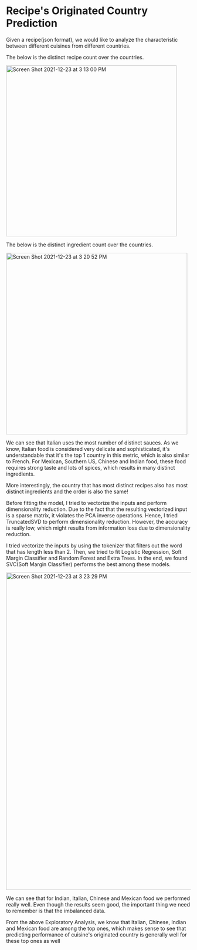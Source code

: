 # Recipe's Originated Country Prediction

Given a recipe(json format), we would like to analyze the characteristic between different cuisines from different countries. 

The below is the distinct recipe count over the countries.

<img width="465" alt="Screen Shot 2021-12-23 at 3 13 00 PM" src="https://user-images.githubusercontent.com/54965707/147287767-13555957-59ba-40ea-a05d-c68b0d80d0ba.png">

The below is the distinct ingredient count over the countries.

<img width="494" alt="Screen Shot 2021-12-23 at 3 20 52 PM" src="https://user-images.githubusercontent.com/54965707/147288375-37bd8111-9bb5-4b82-9232-77ee80414d6b.png">

We can see that Italian uses the most number of distinct sauces. As we know, Italian food is considered very delicate and sophisticated, it's understandable that it's the top 1 country in this metric, which is also similar to French. For Mexican, Southern US, Chinese and Indian food, these food requires strong taste and lots of spices, which results in many distinct ingredients.

More interestingly, the country that has most distinct recipes also has most distinct ingredients and the order is also the same!

Before fitting the model, I tried to vectorize the inputs and perform dimensionality reduction. Due to the fact that the resulting vectorized input is a sparse matrix, it violates the PCA inverse operations. Hence, I tried TruncatedSVD to perform dimensionality reduction. However, the accuracy is really low, which might results from information loss due to dimensionality reduction.

I tried vectorize the inputs by using the tokenizer that filters out the word that has length less than 2. Then, we tried to fit Logistic Regression, Soft Margin Classifier and Random Forest and Extra Trees. In the end, we found SVC(Soft Margin Classifier) performs the best among these models.

<img width="864" alt="Screen Shot 2021-12-23 at 3 23 29 PM" src="https://user-images.githubusercontent.com/54965707/147288572-bd321a53-057c-4e63-9034-8e90f2988b67.png">

We can see that for Indian, Italian, Chinese and Mexican food we performed really well. Even though the results seem good, the important thing we need to remember is that the imbalanced data.

From the above Exploratory Analysis, we know that Italian, Chinese, Indian and Mexican food are among the top ones, which makes sense to see that predicting performance of cuisine's originated country is generally well for these top ones as well

